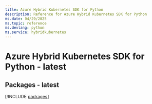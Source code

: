 ```yaml
---
title: Azure Hybrid Kubernetes SDK for Python
description: Reference for Azure Hybrid Kubernetes SDK for Python
ms.date: 04/29/2025
ms.topic: reference
ms.devlang: python
ms.service: hybridkubernetes
---
```

# Azure Hybrid Kubernetes SDK for Python - latest
## Packages - latest
[!INCLUDE [packages](hybrid-kubernetes-index.md)]